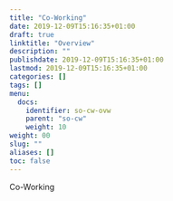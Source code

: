 ```yaml
---
title: "Co-Working"
date: 2019-12-09T15:16:35+01:00
draft: true
linktitle: "Overview"
description: ""
publishdate: 2019-12-09T15:16:35+01:00
lastmod: 2019-12-09T15:16:35+01:00
categories: []
tags: []
menu:
  docs:
    identifier: so-cw-ovw
    parent: "so-cw"
    weight: 10
weight: 00
slug: ""
aliases: []
toc: false
---
```


Co-Working

